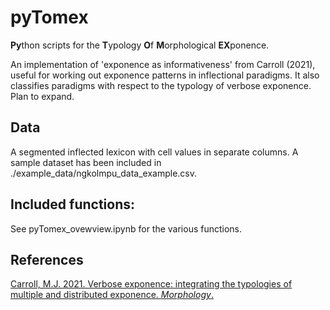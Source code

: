 # pyTomex

**Py**thon scripts for the **T**ypology **O**f **M**orphological **EX**ponence.

An implementation of 'exponence as informativeness' from Carroll (2021), useful for working out exponence patterns in inflectional paradigms. It also classifies paradigms with respect to the typology of verbose exponence. Plan to expand.

## Data

A segmented inflected lexicon with cell values in separate columns. A sample dataset has been included in ./example_data/ngkolmpu_data_example.csv.  


## Included functions:

See pyTomex_ovewview.ipynb for the various functions.


## References

[Carroll, M.J. 2021. Verbose exponence: integrating the typologies of multiple and distributed exponence. *Morphology*.](https://doi.org/10.1007/s11525-021-09384-8)
